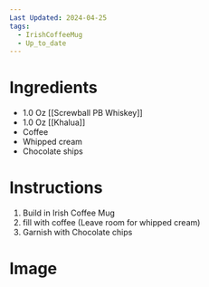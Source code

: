 ```yaml
---
Last Updated: 2024-04-25
tags:
  - IrishCoffeeMug
  - Up_to_date
---
```


# Ingredients
- 1.0 Oz [[Screwball PB Whiskey]]
- 1.0 Oz [[Khalua]]
- Coffee
- Whipped cream 
- Chocolate ships



# Instructions
1. Build in Irish Coffee Mug
2. fill with coffee (Leave room for whipped cream)
3. Garnish with Chocolate chips

# Image
